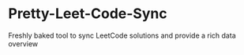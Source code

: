 # Pretty-Leet-Code-Sync
Freshly baked tool to sync LeetCode solutions and provide a rich data overview
